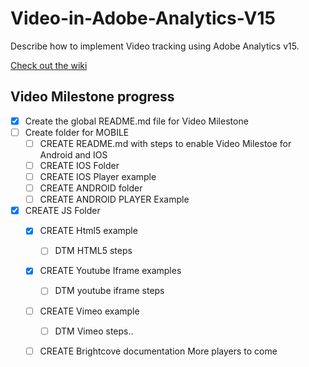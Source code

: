 # Video-in-Adobe-Analytics-V15

Describe how to implement Video tracking using Adobe Analytics v15. 

[Check out the wiki](https://github.com/alcazes/Video-in-Adobe-Analytics-V15/wiki)

## Video Milestone progress

- [X] Create the global README.md file for Video Milestone
- [ ] Create folder for MOBILE
  - [ ] CREATE README.md with steps to enable Video Milestoe for Android and IOS
  - [ ] CREATE IOS Folder
  - [ ] CREATE IOS Player example
  - [ ] CREATE ANDROID folder
  - [ ] CREATE ANDROID PLAYER Example
- [X] CREATE JS Folder
  - [X] CREATE Html5 example
    - [ ] DTM HTML5 steps
  - [X] CREATE Youtube Iframe examples
	- [ ] DTM youtube iframe steps
  - [ ] CREATE Vimeo example
    - [ ] DTM Vimeo steps..
  - [ ] CREATE Brightcove documentation
  More players to come
  
